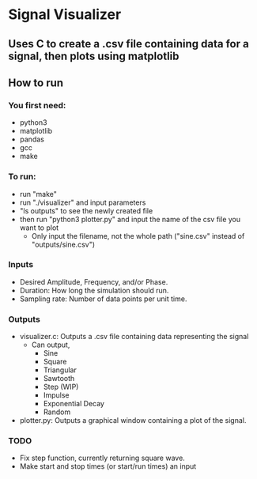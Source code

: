 # Signal Visualizer
## Uses C to create a .csv file containing data for a signal, then plots using matplotlib 

## How to run
### You first need:
- python3
- matplotlib
- pandas
- gcc
- make

### To run:
- run "make"
- run "./visualizer" and input parameters
- "ls outputs" to see the newly created file
- then run "python3 plotter.py" and input the name of the csv file you want to plot
	- Only input the filename, not the whole path ("sine.csv" instead of "outputs/sine.csv")

### Inputs
- Desired Amplitude, Frequency, and/or Phase.
- Duration: How long the simulation should run.
- Sampling rate: Number of data points per unit time.

### Outputs
- visualizer.c: Outputs a .csv file containing data representing the signal
    - Can output,
        - Sine
        - Square
        - Triangular
        - Sawtooth
        - Step (WIP)
        - Impulse
        - Exponential Decay
        - Random
- plotter.py: Outputs a graphical window containing a plot of the signal.

### TODO
- Fix step function, currently returning square wave.
- Make start and stop times (or start/run times) an input
